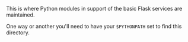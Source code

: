 This is where Python modules in support of the basic Flask services are maintained.

One way or another you'll need to have your `$PYTHONPATH` set to find this directory.
